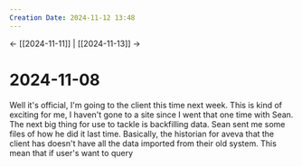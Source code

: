 ```yaml
---
Creation Date: 2024-11-12 13:48
---
```


<- [[2024-11-11]] | [[2024-11-13]]  ->

# 2024-11-08
Well it's official, I'm going to the client this time next week. This is kind of exciting for me, I haven't gone to a site since I went that one time with Sean. The next big thing for use to tackle is backfilling data. Sean sent me some files of how he did it last time. Basically, the historian for aveva that the client has doesn't have all the data imported from their old system. This mean that if user's want to query 